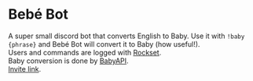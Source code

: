 # Bebé Bot
A super small discord bot that converts English to Baby. Use it with `!baby {phrase}` and Bebé Bot will convert it to Baby (how useful!). \
Users and commands are logged with [Rockset](https://rockset.com/). \
Baby conversion is done by [BabyAPI](https://github.com/gadhagod/BabyAPI). \
[Invite link](https://discord.com/oauth2/authorize?scope=bot&client_id=783824376297684992).
